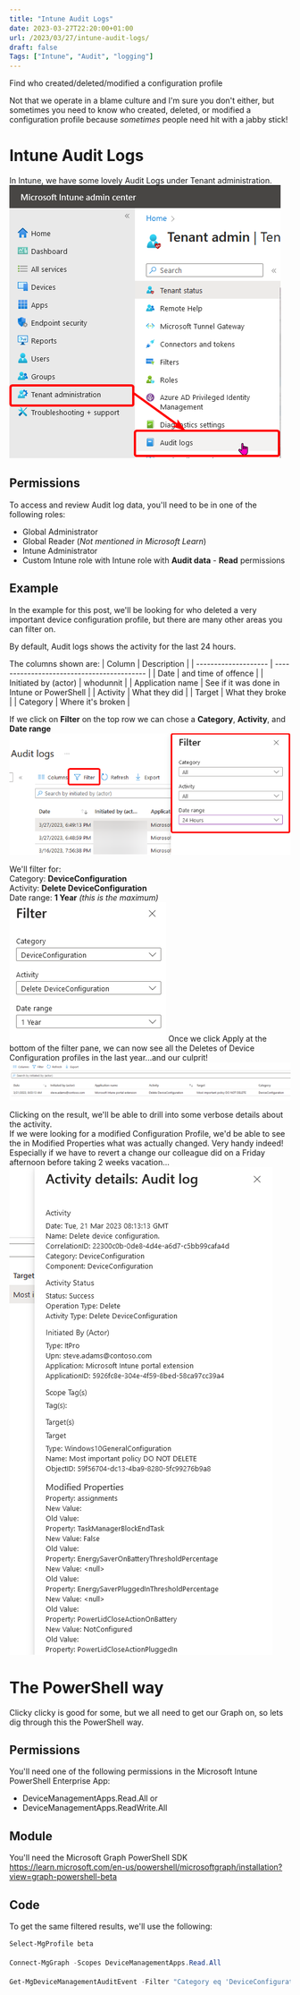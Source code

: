 ```yaml
---
title: "Intune Audit Logs"
date: 2023-03-27T22:20:00+01:00
url: /2023/03/27/intune-audit-logs/
draft: false
Tags: ["Intune", "Audit", "logging"]
---
```


Find who created/deleted/modified a configuration profile

Not that we operate in a blame culture and I'm sure you don't either, but sometimes you need to know who created, deleted, or modified a configuration profile because *sometimes* people need hit with a jabby stick!

# Intune Audit Logs
In Intune, we have some lovely Audit Logs under Tenant administration.
![Intune Menu](intune-audit-logs-01-menu.png)

## Permissions
To access and review Audit log data, you'll need to be in one of the following roles:
- Global Administrator
- Global Reader (*Not mentioned in Microsoft Learn*)
- Intune Administrator
- Custom Intune role with Intune role with **Audit data** - **Read** permissions

## Example
In the example for this post, we'll be looking for who deleted a very important device configuration profile, but there are many other areas you can filter on.

By default, Audit logs shows the activity for the last 24 hours.

The columns shown are:
| Column               | Description                                |
| -------------------- | ------------------------------------------ |
| Date                 | and time of offence                       |
| Initiated by (actor) | whodunnit                                  |
| Application name     | See if it was done in Intune or PowerShell |
| Activity             | What they did                              |
| Target               | What they broke                            |
| Category             | Where it's broken                          |

If we click on **Filter** on the top row we can chose a **Category**, **Activity**, and **Date range**
![Filter](intune-audit-logs-02-filter.png)

We'll filter for:  
Category: **DeviceConfiguration**  
Activity: **Delete DeviceConfiguration**  
Date range: **1 Year** *(this is the maximum)*  
![Filter](intune-audit-logs-03-filter.png)
Once we click Apply at the bottom of the filter pane, we can now see all the Deletes of Device Configuration profiles in the last year...and our culprit!
![Results](intune-audit-logs-04-results.png)

Clicking on the result, we'll be able to drill into some verbose details about the activity.  
If we were looking for a modified Configuration Profile, we'd be able to see the in Modified Properties what was actually changed. Very handy indeed! Especially if we have to revert a change our colleague did on a Friday afternoon before taking 2 weeks vacation...   
![Details](intune-audit-logs-05-details.png)

# The PowerShell way

Clicky clicky is good for some, but we all need to get our Graph on, so lets dig through this the PowerShell way.

## Permissions
You'll need one of the following permissions in the Microsoft Intune PowerShell Enterprise App:  
- DeviceManagementApps.Read.All
or
- DeviceManagementApps.ReadWrite.All

## Module
You'll need the Microsoft Graph PowerShell SDK
https://learn.microsoft.com/en-us/powershell/microsoftgraph/installation?view=graph-powershell-beta

## Code
To get the same filtered results, we'll use the following:
```powershell
Select-MgProfile beta

Connect-MgGraph -Scopes DeviceManagementApps.Read.All

Get-MgDeviceManagementAuditEvent -Filter "Category eq 'DeviceConfiguration' and ActivityType eq 'Delete DeviceConfiguration'"
```


